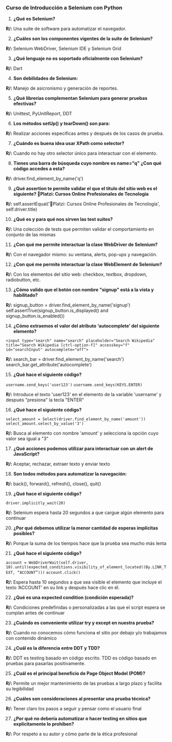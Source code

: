 ### Curso de Introducción a Selenium con Python

1. **¿Qué es Selenium?**

**R/:** Una suite de software para automatizar el navegador.

2. **¿Cuáles son los componentes vigentes de la suite de Selenium?**

**R/:** Selenium WebDriver, Selenium IDE y Selenium Grid

3. **¿Qué lenguaje no es soportado oficialmente con Selenium?**

**R/:** Dart

4. **Son debilidades de Selenium:**

**R/:** Manejo de asicronismo y generación de reportes.

5. **¿Qué librerías complementan Selenium para generar pruebas efectivas?**

**R/:** Unittest, PyUnitReport, DDT

6. **Los métodos setUp() y tearDown() son para:**

**R/:** Realizar acciones específicas antes y después de los casos de prueba.

7. **¿Cuándo es buena idea usar XPath como selector?**

**R/:** Cuando no hay otro selector único para interactuar con el elemento.

8. **Tienes una barra de búsqueda cuyo nombre es name="q" ¿Con qué código accedes a esta?**

**R/:** driver.find_element_by_name('q')

9. **¿Qué assertion te permite validar el que el título del sitio web es el siguiente? 🚀Platzi: ‎Cursos Online Profesionales de Tecnología**

**R/:** self.assertEqual('🚀Platzi: ‎Cursos Online Profesionales de Tecnología', self.driver.title)

10. **¿Qué es y para qué nos sirven las test suites?**

**R/:** Una colección de tests que permiten validar el comportamiento en conjunto de las mismas

11. **¿Con qué me permite interactuar la clase WebDriver de Selenium?**

**R/:** Con el navegador mismo: su ventana, alerts, pop-ups y navegación.

12. **¿Con qué me permite interactuar la clase WebElement de Selenium?**

**R/:** Con los elementos del sitio web: checkbox, textbox, dropdown, radiobutton, etc.

13. **¿Cómo valido que el botón con nombre "signup" está a la vista y habilitado?**

**R/:** signup_button = driver.find_element_by_name('signup') self.assertTrue(signup_button.is_displayed() and signup_button.is_enabled())

14. **¿Cómo extraemos el valor del atributo ‘autocomplete’ del siguiente elemento?**

`<input type="search" name="search" placeholder="Search Wikipedia" title="Search Wikipedia [ctrl-option-f]" accesskey="f" id="searchInput" autocomplete="off">`

**R/:** search_bar = driver.find_element_by_name('search') search_bar.get_attribute('autocomplete')

15. **¿Qué hace el siguiente código?**

`username.send_keys('user123')`
`username.send_keys(KEYS.ENTER)`

**R/:** Introduce el texto 'user123' en el elemento de la variable 'username' y después "presiona" la tecla "ENTER"

16. **¿Qué hace el siguiente código?**

`select_amount = Select(driver.find_element_by_name('amount'))`
`select_amount.select_by_value('3')`

**R/:** Busca al elemento con nombre 'amount' y selecciona la opción cuyo valor sea igual a "3"

17. **¿Qué acciones podemos utilizar para interactuar con un alert de JavaScript?**

**R/:** Aceptar, rechazar, extraer texto y enviar texto

18. **Son todos métodos para automatizar la navegación:**

**R/:** back(), forward(), refresh(), close(), quit() 

19. **¿Qué hace el siguiente código?**

`driver.implicitly_wait(20)`

**R/:**  Selenium espera hasta 20 segundos a que cargue algún elemento para continuar

20. **¿Por qué debemos utilizar la menor cantidad de esperas implícitas posibles?**

**R/:**  Porque la suma de los tiempos hace que la prueba sea mucho más lenta

21. **¿Qué hace el siguiente código?**

`account = WebDriverWait(self.driver, 10).until(expected_conditions.visibility_of_element_located((By.LINK_TEXT, “ACCOUNT”)))`
`account.click()`

**R/:**  Espera hasta 10 segundos a que sea visible el elemento que incluye el texto ‘ACCOUNT’ en su link y después hace clic en él.

22. **¿Qué es una expected condition (condición esperada)?**

**R/:**  Condiciones predefinidas o personalizadas a las que el script espera se cumplan antes de continuar

23. **¿Cuándo es conveniente utilizar try y except en nuestra prueba?**

**R/:**  Cuando no conocemos cómo funciona el sitio por debajo y/o trabajamos con contenido dinámico

24. **¿Cuál es la diferencia entre DDT y TDD?**

**R/:**  DDT es testing basado en código escrito. TDD es código basado en pruebas para pasarlas positivamente.

25. **¿Cuál es el principal beneficio de Page Object Model (POM)?**

**R/:**  Permite un mejor mantenimiento de las pruebas a largo plazo y facilita su legibilidad

26. **¿Cuáles son consideraciones al presentar una prueba técnica?**

**R/:**  Tener claro los pasos a seguir y pensar como el usuario final

27. **¿Por qué no debería automatizar o hacer testing en sitios que explícitamente lo prohíben?**

**R/:**  Por respeto a su autor y cómo parte de la ética profesional